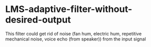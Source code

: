 # LMS-adaptive-filter-without-desired-output
This filter could get rid of noise (fan hum, electric hum, repetitive mechanical noise, voice echo (from speaker)) from the input signal
